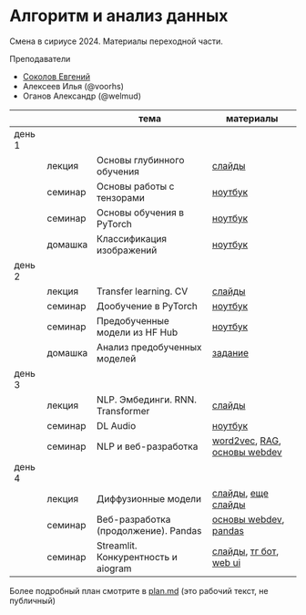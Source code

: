 # Алгоритм и анализ данных

Смена в сириусе 2024. Материалы переходной части.

Преподаватели
- [Соколов Евгений](https://www.hse.ru/staff/esokolov/)
- Алексеев Илья (@voorhs)
- Оганов Александр (@welmud)

| | | тема | материалы |
|-|-|------|-----------|
| день 1 | | | |   
|        | лекция  | Основы глубинного обучения           | [слайды](./day_1/lecture.pdf)     |
|        | семинар | Основы работы с тензорами            | [ноутбук](./day_1/sem_1.ipynb)    |
|        | семинар | Основы обучения в PyTorch            | [ноутбук](./day_1/sem_2.ipynb)    |
|        | домашка | Классификация изображений            | [ноутбук](./day_1/homework.ipynb) |
| день 2 | | | |
|        | лекция  | Transfer learning. CV                | [слайды](https://github.com/isadrtdinov/intro-to-dl-hse/blob/2023-2024/lecture-notes/notes-05-cnn.pdf)                        |
|        | семинар | Дообучение в PyTorch                 | [ноутбук](./day_2/sem_1.ipynb)    |
|        | семинар | Предобученные модели из HF Hub       | [ноутбук](./day_2/sem_2.ipynb)    |
|        | домашка | Анализ предобученных моделей         | [задание](./day_2/homework.md)    |
| день 3 | | | |
|        | лекция  | NLP. Эмбединги. RNN. Transformer     | [слайды](./day_3/slides.pdf)      |
|        | семинар | DL Audio                             | [ноутбук](./day_3/sem_1.ipynb)    |
|        | семинар | NLP и веб-разработка                 | [word2vec](./day_3/word_embedding.ipynb), [RAG](./day_3/nlp_seminar.ipynb), [основы webdev](./day_3/web-dev/)
| день 4 | | | |
|        | лекция  | Диффузионные модели                  | [слайды](https://github.com/mmp-efml/mmp-efml-2024-fall/blob/main/presentations/lec9_diffusion.pdf), [еще слайды](https://github.com/mmp-efml/mmp-efml-2024-fall/blob/main/presentations/lec11_sd_sds_dmd.pdf) |
|        | семинар | Веб-разработка (продолжение). Pandas | [основы webdev](./day_3/web-dev/), [pandas](https://github.com/mmp-mmro-team/mmp_mmro_fall_2022/blob/main/seminars/Seminar1/sem_pandas.ipynb) |
|        | семинар | Streamlit. Конкурентность и aiogram  | [слайды](https://github.com/mmp-practicum-team/mmp_practicum_fall_2024/blob/main/Seminars/13-aiogram/slides.pdf), [тг бот](https://github.com/voorhs/example-project/blob/tg-bot/bot.py), [web ui](https://github.com/voorhs/example-project/blob/f0ae9bd7f0e1114fa4111779392f87143c4dbe04/app.py) |

Более подробный план смотрите в [plan.md](./plan.md) (это рабочий текст, не публичный)

